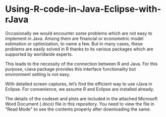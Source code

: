 # Using-R-code-in-Java-Eclipse-with-rJava

Occasionally we would encounter some problems which are not easy to implement in Java. Among them are financial or econometric model estimation or optimization, to name a few. But in many cases, these problems are easily solved in R thanks to its various packages which are supported by worldwide experts.

This leads to the necessity of the connection between R and Java. For this purpose, rJava package provides this interface functionality but environment setting is not easy. 

With detailed screen captures, let’s find the efficient way to use rJava in Eclipse. For convenience, we assume R and Eclipse are installed already.

The details of the codeset and plots are included in the attached Microsoft Word Document (.docx) file in this repository. 
You need to view the file in "Read Mode" to see the contents properly after downloading the same.
